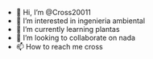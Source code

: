 - 👋 Hi, I’m @Cross20011
- 👀 I’m interested in ingenieria ambiental
- 🌱 I’m currently learning plantas
- 💞️ I’m looking to collaborate on nada
- 📫 How to reach me cross

<!---
Cross20011/Cross20011 is a ✨ special ✨ repository because its `README.md` (this file) appears on your GitHub profile.
You can click the Preview link to take a look at your changes.
--->
